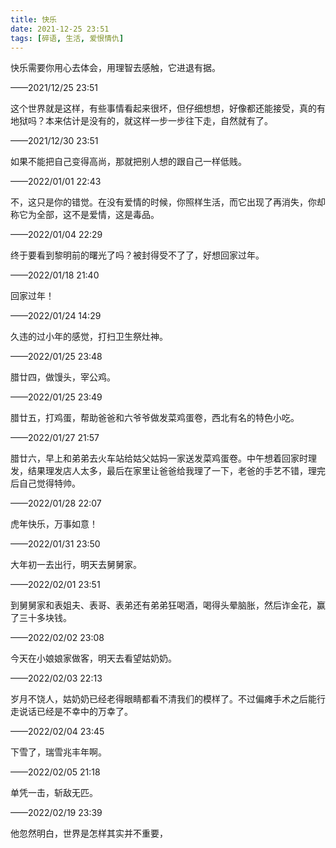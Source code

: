 ```yaml
---
title: 快乐
date: 2021-12-25 23:51
tags: [碎语, 生活, 爱恨情仇]
---
```


快乐需要你用心去体会，用理智去感触，它进退有据。

——2021/12/25 23:51

这个世界就是这样，有些事情看起来很坏，但仔细想想，好像都还能接受，真的有地狱吗？本来估计是没有的，就这样一步一步往下走，自然就有了。

——2021/12/30 23:51

如果不能把自己变得高尚，那就把别人想的跟自己一样低贱。

——2022/01/01 22:43

不，这只是你的错觉。在没有爱情的时候，你照样生活，而它出现了再消失，你却称它为全部，这不是爱情，这是毒品。

——2022/01/04 22:29

终于要看到黎明前的曙光了吗？被封得受不了了，好想回家过年。

——2022/01/18 21:40

回家过年！

——2022/01/24 14:29

久违的过小年的感觉，打扫卫生祭灶神。

——2022/01/25 23:48

腊廿四，做馒头，宰公鸡。

——2022/01/25 23:49

腊廿五，打鸡蛋，帮助爸爸和六爷爷做发菜鸡蛋卷，西北有名的特色小吃。

——2022/01/27 21:57

腊廿六，早上和弟弟去火车站给姑父姑妈一家送发菜鸡蛋卷。中午想着回家时理发，结果理发店人太多，最后在家里让爸爸给我理了一下，老爸的手艺不错，理完后自己觉得特帅。

——2022/01/28 22:07

虎年快乐，万事如意！

——2022/01/31 23:50

大年初一去出行，明天去舅舅家。

——2022/02/01 23:51

到舅舅家和表姐夫、表哥、表弟还有弟弟狂喝酒，喝得头晕脑胀，然后诈金花，赢了三十多块钱。

——2022/02/02 23:08

今天在小娘娘家做客，明天去看望姑奶奶。

——2022/02/03 22:13

岁月不饶人，姑奶奶已经老得眼睛都看不清我们的模样了。不过偏瘫手术之后能行走说话已经是不幸中的万幸了。

——2022/02/04 23:45

下雪了，瑞雪兆丰年啊。

——2022/02/05 21:18

单凭一击，斩敌无匹。

——2022/02/19 23:39

他忽然明白，世界是怎样其实并不重要，


